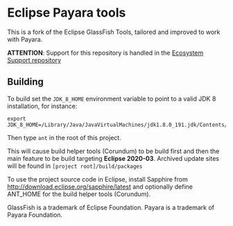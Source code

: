 # Eclipse Payara tools
This is a fork of the Eclipse GlassFish Tools, tailored and improved to work with Payara.

**ATTENTION**: Support for this repository is handled in the [Ecosystem Support repository](https://github.com/payara/ecosystem-support)

## Building

To build set the `JDK_8_HOME` environment variable to point to a valid JDK 8 installation, for instance:

```
export JDK_8_HOME=/Library/Java/JavaVirtualMachines/jdk1.8.0_191.jdk/Contents/Home/
```

Then type `ant` in the root of this project. 

This will cause build helper tools (Corundum) to be build first and then the main feature to be build targeting **Eclipse 2020-03**. 
Archived update sites will be found in `[project root]/build/packages`

To use the project source code in Eclipse, install Sapphire from http://download.eclipse.org/sapphire/latest and
optionally define ANT_HOME for the build helper tools (Corundum).


GlassFish is a trademark of Eclipse Foundation.
Payara is a trademark of Payara Foundation.

